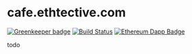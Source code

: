 # cafe.ethtective.com

[![Greenkeeper badge](https://badges.greenkeeper.io/ethtective/cafe.svg)](https://greenkeeper.io/) [![Build Status](https://travis-ci.com/ethtective/cafe.svg?branch=master)](https://travis-ci.com/ethtective/cafe) [![Ethereum Dapp Badge](https://img.shields.io/badge/Web3-dApp-00ffd9.svg?logo=Ethereum&logoColor=white&style=flat)](http://www.ethereum.org)

todo
